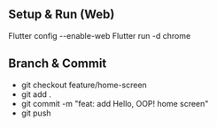 ## Setup & Run (Web)
Flutter config --enable-web
Flutter run -d chrome

## Branch & Commit 
- git checkout feature/home-screen
- git add .
- git commit -m "feat: add Hello, OOP! home screen"
- git push

